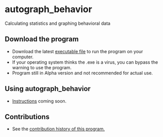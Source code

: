 # autograph_behavior
Calculating statistics and graphing behavioral data

## Download the program
  - Download the latest [executable file](dist/versions.md) to run the program on your computer.
  - If your operating system thinks the .exe is a virus, you can bypass the warning to use the program.
  - Program still in Alpha version and not recommended for actual use.

## Using autograph_behavior
  - [Instructions](documentation/instructions.md) coming soon.

## Contributions
  - See the [contribution history of this program.](documentation/contributions.md)

